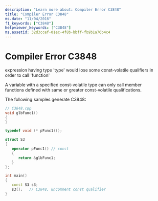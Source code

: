 ```yaml
---
description: "Learn more about: Compiler Error C3848"
title: "Compiler Error C3848"
ms.date: "11/04/2016"
f1_keywords: ["C3848"]
helpviewer_keywords: ["C3848"]
ms.assetid: 32d3ccef-01ec-4f8b-bbff-fb9b1a76b4c4
---
```

# Compiler Error C3848

expression having type 'type' would lose some const-volatile qualifiers in order to call 'function'

A variable with a specified const-volatile type can only call member functions defined with same or greater const-volatile qualifications.

The following samples generate C3848:

```cpp
// C3848.cpp
void glbFunc1()
{
}

typedef void (* pFunc1)();

struct S3
{
   operator pFunc1() // const
   {
      return &glbFunc1;
   }
};

int main()
{
   const S3 s3;
   s3();   // C3848, uncomment const qualifier
}
```
